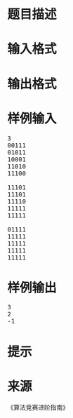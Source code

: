 

# 题目描述



# 输入格式



# 输出格式



# 样例输入


<pre>3
00111
01011
10001
11010
11100

11101
11101
11110
11111
11111

01111
11111
11111
11111
11111
</pre>

# 样例输出


<pre>3
2
-1
</pre>

# 提示



# 来源


<p>
《算法竞赛进阶指南》
</p>

